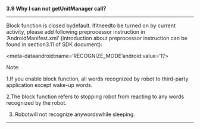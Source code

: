 **3.9 Why I can not getUnitManager call?**

----

Block function is closed bydefault. Ifitneedto be turned on by current activity, please add following preprocessor instruction in ‘AndroidManifest.xml’ \(introduction about preprocessor instruction can be found in section3.11 of SDK document\):

&lt;meta-dataandroid:name=‘RECOGNIZE\_MODE’android:value=‘1’/&gt;



Note:

1.If you enable block function, all words recognized by robot to third-party application except wake-up words.



2.The block function refers to stopping robot from reacting to any words recognized by the robot.



3. Robotwill not recognize anywordswhile sleeping.

 



----

